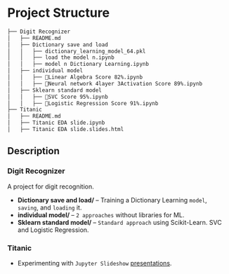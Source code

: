 # Project Structure

```markdown
├── Digit Recognizer 
│   ├── README.md  
│   ├── Dictionary save and load
│   │   ├── dictionary_learning_model_64.pkl  
│   │   ├── load the model n.ipynb  
│   │   ├── model n Dictionary Learning.ipynb  
│   ├── individual model
│   │   ├── 🚀Linear Algebra Score 82%.ipynb  
│   │   ├── 🤖Neural network 4layer 3Activation Score 89%.ipynb  
│   ├── Sklearn standard model 
│   │   ├── 🔪SVC Score 95%.ipynb  
│   │   ├── 🧩Logistic Regression Score 91%.ipynb  
├── Titanic
│   ├── README.md  
│   ├── Titanic EDA slide.ipynb  
│   ├── Titanic EDA slide.slides.html  
```

## Description

### Digit Recognizer
A project for digit recognition.

- **Dictionary save and load/** – Training a Dictionary Learning `model`, `saving`, and `loading` it.
- **individual model/** – `2 approaches` without libraries for ML.
- **Sklearn standard model/** – `Standard approach` using Scikit-Learn. SVC and Logistic Regression.

### Titanic
- Experimenting with `Jupyter Slideshow` [presentations](https://nisanman.github.io/Kaggle/#/).

